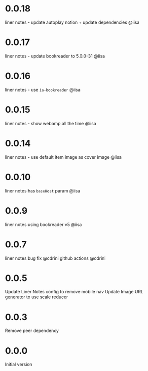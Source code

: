 # 0.0.18
liner notes - update autoplay notion + update dependencies @iisa

# 0.0.17
liner notes - update bookreader to 5.0.0-31 @iisa

# 0.0.16
liner notes - use `ia-bookreader` @iisa

# 0.0.15
liner notes - show webamp all the time @iisa
# 0.0.14
liner notes - use default item image as cover image @iisa
# 0.0.10
liner notes has `baseHost` param @iisa
# 0.0.9
liner notes using bookreader v5 @iisa
# 0.0.7
liner notes bug fix @cdrini
github actions @cdrini
# 0.0.5
Update Liner Notes config to remove mobile nav
Update Image URL generator to use scale reducer
# 0.0.3
Remove peer dependency
# 0.0.0

Initial version
